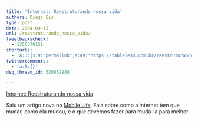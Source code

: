 ```yaml
---
title: 'Internet: Reestruturando nossa vida'
authors: Diego Eis
type: post
date: 2004-09-13
url: /reestruturando_nossa_vida/
tweetbackscheck:
  - 1356370151
shorturls:
  - 'a:3:{s:9:"permalink";s:49:"https://tableless.com.br/reestruturando_nossa_vida";s:7:"tinyurl";s:26:"https://tinyurl.com/3eyrlfs";s:4:"isgd";s:19:"https://is.gd/JdhvBW";}'
twittercomments:
  - 'a:0:{}'
dsq_thread_id: 520862988

---
```

[Internet: Reestruturando nossa vida][1]
              
Saiu um artigo novo no [Mobile Life][2]. Fala sobre como a internet tem que mudar, como ela mudou, e o que devemos fazer para mudá-la para melhor.

 [1]: https://www.mobilelife.com.br/artigos/revolucao.asp
 [2]: https://www.mobilelife.com.br/